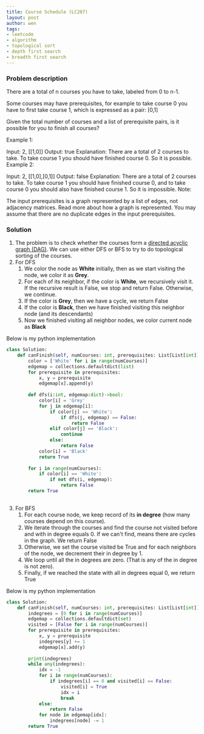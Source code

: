 ```yaml
---
title: Course Schedule (LC207)
layout: post
author: wen
tags:
- leetcode
- algorithm
- topological sort
- depth first search
- breadth first search
---
```


### Problem description
There are a total of n courses you have to take, labeled from 0 to n-1.

Some courses may have prerequisites, for example to take course 0 you have to first take course 1, which is expressed as a pair: [0,1]

Given the total number of courses and a list of prerequisite pairs, is it possible for you to finish all courses?

Example 1:

Input: 2, [[1,0]] 
Output: true
Explanation: There are a total of 2 courses to take. 
             To take course 1 you should have finished course 0. So it is possible.
Example 2:

Input: 2, [[1,0],[0,1]]
Output: false
Explanation: There are a total of 2 courses to take. 
             To take course 1 you should have finished course 0, and to take course 0 you should
             also have finished course 1. So it is impossible.
Note:

The input prerequisites is a graph represented by a list of edges, not adjacency matrices. Read more about how a graph is represented.
You may assume that there are no duplicate edges in the input prerequisites.

### Solution
1. The problem is to check whether the courses form a [directed acyclic graph (DAG)](https://en.wikipedia.org/wiki/Directed_acyclic_graph). We can use either DFS or BFS to try to do topological sorting of the courses.
2. For DFS
	1. We color the node as **White** initially, then as we start visiting the node, we color it as **Grey**.
	2. For each of its neighbor, if the color is  **White**, we recursively visit it. If the recursive result is False, we stop and return False. Otherwise,  we continue.
	3. If the color is **Grey**, then we have a cycle, we return False
	4. If the color is **Black**, then we have finished visiting this neighbor node (and its descendants)
	5. Now we finished visiting all neighbor nodes, we color current node as **Black**

Below is my python implementation

```python
class Solution:
    def canFinish(self, numCourses: int, prerequisites: List[List[int]]) -> bool:
        color = ['White' for i in range(numCourses)]
        edgemap = collections.defaultdict(list)
        for prerequisite in prerequisites:
            x, y = prerequisite
            edgemap[x].append(y)
        
        def dfs(i:int, edgemap:dict)->bool:
            color[i] = 'Grey'
            for j in edgemap[i]:
                if color[j] == 'White':
                    if dfs(j, edgemap) == False:
                        return False
                elif color[j] == 'Black':
                    continue
                else:
                    return False
            color[i] = 'Black'
            return True
        
        for i in range(numCourses):
            if color[i] == 'White':
                if not dfs(i, edgemap):
                    return False
        return True
				
```

3. For BFS
	1. For each course node, we keep record of its **in degree** (how many courses depend on this course).
	2. We iterate through the courses and find the course not visited before and with in degree equals 0. If we can't find, means there are cycles in the graph. We return False
	3. Otherwise, we set the course visited be True and for each neighbors of the node, we decrement their in degree by 1.
	4. We loop until all the in degrees are zero. (That is any of the in degree is not zero).
	5. Finally, if we reached the state with all in degrees equal 0, we return True

Below is my python implementation

```python
class Solution:
    def canFinish(self, numCourses: int, prerequisites: List[List[int]]) -> bool:
        indegrees = [0 for i in range(numCourses)]
        edgemap = collections.defaultdict(set)
        visited = [False for i in range(numCourses)]
        for prerequisite in prerequisites:
            x, y = prerequisite
            indegrees[y] += 1
            edgemap[x].add(y)        
    
        print(indegrees)
        while any(indegrees):
            idx = -1
            for i in range(numCourses):
                if indegrees[i] == 0 and visited[i] == False:
                    visited[i] = True
                    idx = i
                    break
            else:
                return False
            for node in edgemap[idx]:
                indegrees[node] -= 1    
        return True
				
```